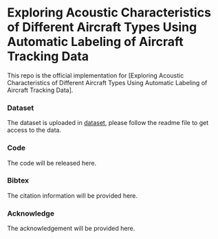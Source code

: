 # Exploring Acoustic Characteristics of Different Aircraft Types Using Automatic Labeling of Aircraft Tracking Data

This repo is the official implementation for [Exploring Acoustic Characteristics of Different Aircraft Types Using Automatic Labeling of Aircraft Tracking Data].

### Dataset
The dataset is uploaded in [dataset](https://github.com/JustMeZXX/Multi-Modal-Sensor-Fusion-for-Acoustic-Exploration-of-Aircraft-Signals/tree/main/data), please follow the readme file to get access to the data.

### Code
The code will be released here. 

### Bibtex
The citation information will be provided here. 

### Acknowledge
The acknowledgement will be provided here. 
